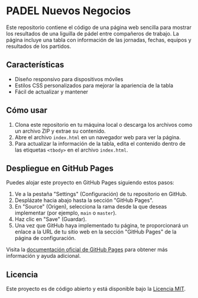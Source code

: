 # PADEL Nuevos Negocios

Este repositorio contiene el código de una página web sencilla para mostrar los resultados de una liguilla de pádel entre compañeros de trabajo. La página incluye una tabla con información de las jornadas, fechas, equipos y resultados de los partidos.

## Características

- Diseño responsivo para dispositivos móviles
- Estilos CSS personalizados para mejorar la apariencia de la tabla
- Fácil de actualizar y mantener

## Cómo usar

1. Clona este repositorio en tu máquina local o descarga los archivos como un archivo ZIP y extrae su contenido.
2. Abre el archivo `index.html` en un navegador web para ver la página.
3. Para actualizar la información de la tabla, edita el contenido dentro de las etiquetas `<tbody>` en el archivo `index.html`.

## Despliegue en GitHub Pages

Puedes alojar este proyecto en GitHub Pages siguiendo estos pasos:

1. Ve a la pestaña "Settings" (Configuración) de tu repositorio en GitHub.
2. Desplázate hacia abajo hasta la sección "GitHub Pages".
3. En "Source" (Origen), selecciona la rama desde la que deseas implementar (por ejemplo, `main` o `master`).
4. Haz clic en "Save" (Guardar).
5. Una vez que GitHub haya implementado tu página, te proporcionará un enlace a la URL de tu sitio web en la sección "GitHub Pages" de la página de configuración.

Visita la [documentación oficial de GitHub Pages](https://pages.github.com/) para obtener más información y ayuda adicional.

## Licencia

Este proyecto es de código abierto y está disponible bajo la [Licencia MIT](https://opensource.org/licenses/MIT).
